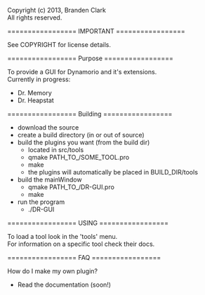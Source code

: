 Copyright (c) 2013, Branden Clark  
All rights reserved.

=================         IMPORTANT         =================

See COPYRIGHT for license details.


=================         Purpose         =================

To provide a GUI for Dynamorio and it's extensions.  
Currently in progress:  
* Dr. Memory  
* Dr. Heapstat  


=================         Building         =================

* download the source  
* create a build directory (in or out of source)  
* build the plugins you want (from the build dir)  
  + located in src/tools  
  + qmake PATH_TO_/SOME_TOOL.pro  
  + make  
  + the plugins will automatically be placed in BUILD_DIR/tools  
* build the mainWindow  
  + qmake PATH_TO_/DR-GUI.pro  
  + make  
* run the program  
  + ./DR-GUI  

=================         USING         =================

To load a tool look in the 'tools' menu.  
For information on a specific tool check their docs.  


=================         FAQ         =================

How do I make my own plugin?  
* Read the documentation (soon!)  

